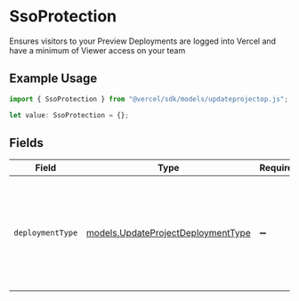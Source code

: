 # SsoProtection

Ensures visitors to your Preview Deployments are logged into Vercel and have a minimum of Viewer access on your team

## Example Usage

```typescript
import { SsoProtection } from "@vercel/sdk/models/updateprojectop.js";

let value: SsoProtection = {};
```

## Fields

| Field                                                                                                       | Type                                                                                                        | Required                                                                                                    | Description                                                                                                 |
| ----------------------------------------------------------------------------------------------------------- | ----------------------------------------------------------------------------------------------------------- | ----------------------------------------------------------------------------------------------------------- | ----------------------------------------------------------------------------------------------------------- |
| `deploymentType`                                                                                            | [models.UpdateProjectDeploymentType](../models/updateprojectdeploymenttype.md)                              | :heavy_minus_sign:                                                                                          | Specify if the Vercel Authentication (SSO Protection) will apply to every Deployment Target or just Preview |
